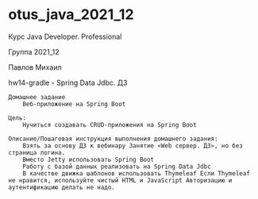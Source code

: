 # otus_java_2021_12

Курс Java Developer. Professional

Группа 2021_12

Павлов Михаил

hw14-gradle - Spring Data Jdbc. ДЗ

    Домашнее задание
        Веб-приложение на Spring Boot

    Цель:
        Нучиться создавать CRUD-приложения на Spring Boot

    Описание/Пошаговая инструкция выполнения домашнего задания:
        Взять за основу ДЗ к вебинару Занятие «Web сервер. ДЗ», но без страница логина.
        Вместо Jetty использовать Spring Boot
        Работу с базой данных реализовать на Spring Data Jdbc
        В качестве движка шаблонов использовать Thymeleaf Если Thymeleaf не нравится, используйте чистый HTML и JavaScript Авторизацию и аутентификацию делать не надо.
